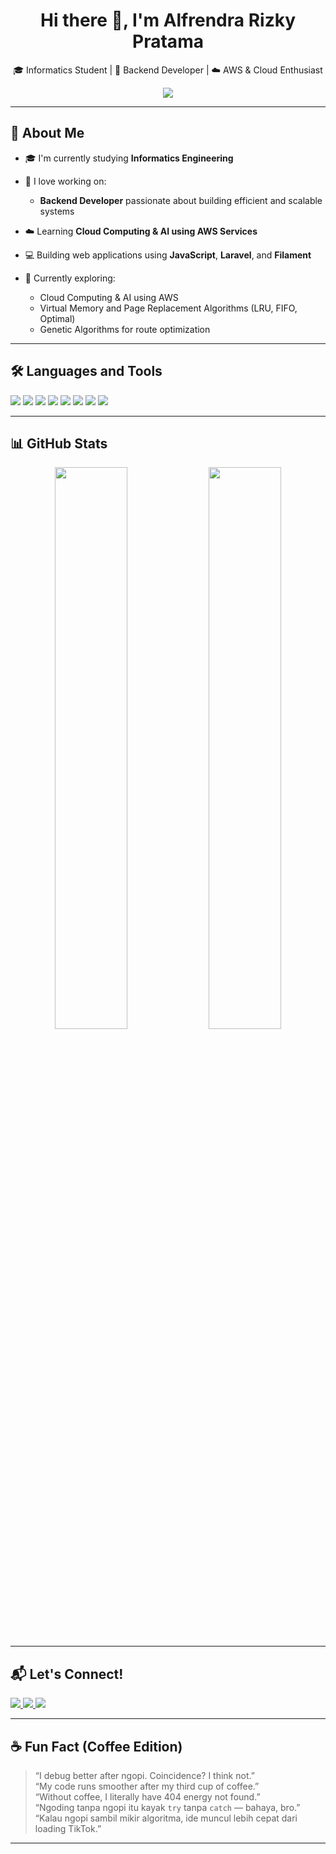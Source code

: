 <h1 align="center">Hi there 👋, I'm Alfrendra Rizky Pratama</h1>
<p align="center">
  🎓 Informatics Student | 🔧 Backend Developer | ☁️ AWS & Cloud Enthusiast
</p>

<p align="center">
  <img src="https://readme-typing-svg.demolab.com/?lines=Backend+Developer;Cloud+AI+on+AWS;Web+Development;&center=true&width=430&height=45&color=58A6FF&vCenter=true&pause=1000&size=22" />
</p>


---

## 🚀 About Me

- 🎓 I'm currently studying **Informatics Engineering**
  
- 🔧 I love working on:
  - **Backend Developer** passionate about building efficient and scalable systems
    
- ☁️ Learning **Cloud Computing & AI using AWS Services**
  
- 💻 Building web applications using **JavaScript**, **Laravel**, and **Filament**
  
- 🧠 Currently exploring:
  - Cloud Computing & AI using AWS
  - Virtual Memory and Page Replacement Algorithms (LRU, FIFO, Optimal)
  - Genetic Algorithms for route optimization

---

## 🛠️ Languages and Tools

<p align="left">
  <!-- C# -->
  <img src="https://img.shields.io/badge/C%23-239120?style=for-the-badge&logo=c-sharp&logoColor=white" />
  
   <!-- PHP -->
  <img src="https://img.shields.io/badge/PHP-777BB4?style=for-the-badge&logo=php&logoColor=white" />

  <!-- JavaScript -->
  <img src="https://img.shields.io/badge/JavaScript-F7DF1E?style=for-the-badge&logo=javascript&logoColor=black" />

  <!-- MySQL -->
  <img src="https://img.shields.io/badge/MySQL-005C84?style=for-the-badge&logo=mysql&logoColor=white" />

  <!-- HTML5 -->
  <img src="https://img.shields.io/badge/HTML5-E34F26?style=for-the-badge&logo=html5&logoColor=white" />

  <!-- CSS3 -->
  <img src="https://img.shields.io/badge/CSS3-1572B6?style=for-the-badge&logo=css3&logoColor=white" />

  <!-- Python -->
  <img src="https://img.shields.io/badge/Python-14354C?style=for-the-badge&logo=python&logoColor=white" />

  <!-- Laravel -->
  <img src="https://img.shields.io/badge/Laravel-FF2D20?style=for-the-badge&logo=laravel&logoColor=white" />
</p>

---

## 📊 GitHub Stats

<p align="center">
  <img src="https://github-readme-stats.vercel.app/api?username=alfrendrapratama&show_icons=true&theme=github_dark" width="48%" />
  <img src="https://github-readme-stats.vercel.app/api/top-langs/?username=alfrendrapratama&layout=compact&theme=github_dark" width="48%" />
</p>

---

## 📬 Let's Connect!

<p align="left">
  <a href="https://linkedin.com/in/alfrendrapratama" target="_blank">
    <img src="https://img.shields.io/badge/LinkedIn-blue?style=for-the-badge&logo=linkedin" />
  </a>
  <a href="mailto:alfrendrapratama@gmail.com" target="_blank">
    <img src="https://img.shields.io/badge/Gmail-red?style=for-the-badge&logo=gmail&logoColor=white" />
  </a>
  <a href="https://instagram.com/alfrendrapratama" target="_blank">
    <img src="https://img.shields.io/badge/Instagram-purple?style=for-the-badge&logo=instagram" />
  </a>
</p>

---

## ☕ Fun Fact (Coffee Edition)

> “I debug better after ngopi. Coincidence? I think not.”  
> “My code runs smoother after my third cup of coffee.”  
> “Without coffee, I literally have 404 energy not found.”  
> “Ngoding tanpa ngopi itu kayak `try` tanpa `catch` — bahaya, bro.”  
> “Kalau ngopi sambil mikir algoritma, ide muncul lebih cepat dari loading TikTok.”  

---
